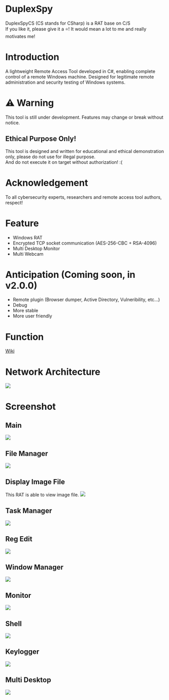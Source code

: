 # DuplexSpy
DuplexSpyCS (CS stands for CSharp) is a RAT base on C/S\
If you like it, please give it a ⭐! It would mean a lot to me and really motivates me!

# Introduction
A lightweight Remote Access Tool developed in C#, enabling complete control of a remote Windows machine.
Designed for legitimate remote administration and security testing of Windows systems.

# ⚠️ Warning
This tool is still under development. Features may change or break without notice.
## Ethical Purpose Only!
This tool is designed and written for educational and ethical demonstration only, please do not use for illegal purpose.\
And do not execute it on target without authorization! :(

# Acknowledgement
To all cybersecurity experts, researchers and remote access tool authors, respect!

# Feature
- Windows RAT
- Encrypted TCP socket communication (AES-256-CBC + RSA-4096)
- Multi Desktop Monitor
- Multi Webcam

# Anticipation (Coming soon, in v2.0.0)
- Remote plugin (Browser dumper, Active Directory, Vulneribility, etc...)
- Debug
- More stable
- More user friendly

# Function
[Wiki](https://github.com/iss4cf0ng/DuplexSpyCS/wiki/Introduction#function)

# Network Architecture
![](https://github.com/iss4cf0ng/DuplexSpyCS/blob/main/png/architecture.png)

# Screenshot
## Main
![](https://github.com/iss4cf0ng/DuplexSpyCS/blob/main/png/main.png)

## File Manager
![](https://github.com/iss4cf0ng/DuplexSpyCS/blob/main/png/fileMgr.png)

## Display Image File
This RAT is able to view image file.
![](https://github.com/iss4cf0ng/DuplexSpyCS/blob/main/png/showimage.png)

## Task Manager
![](https://github.com/iss4cf0ng/DuplexSpyCS/blob/main/png/taskmgr.png)

## Reg Edit
![](https://github.com/iss4cf0ng/DuplexSpyCS/blob/main/png/regedit.png)

## Window Manager
![](https://github.com/iss4cf0ng/DuplexSpyCS/blob/main/png/windowMgr.png)

## Monitor
![](https://github.com/iss4cf0ng/DuplexSpyCS/blob/main/png/monitor.png)

## Shell
![](https://github.com/iss4cf0ng/DuplexSpyCS/blob/main/png/shell.png)

## Keylogger
![](https://github.com/iss4cf0ng/DuplexSpyCS/blob/main/png/keylogger.png)

## Multi Desktop
![](https://github.com/iss4cf0ng/DuplexSpyCS/blob/main/png/multidesktop.png)

